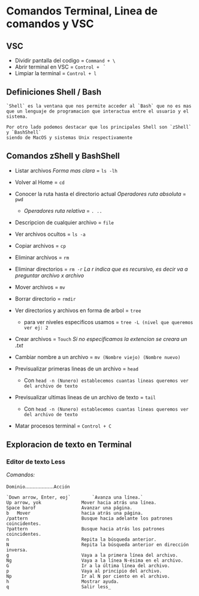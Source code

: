 # Comandos Terminal, Linea de comandos y VSC

## VSC


- Dividir pantalla del codigo = `Command + \`
- Abrir terminal en VSC = `Control + ` `
- Limpiar la terminal = `Control + l`

## Definiciones Shell / Bash 


```
`Shell` es la ventana que nos permite acceder al `Bash` que no es mas que un lenguaje de programacion que interactua entre el usuario y el sistema.
```


```
Por otro lado podemos destacar que los principales Shell son `zShell` y `BashShell`
siendo de MacOS y sistemas Unix respectivamente
```

## Comandos zShell y BashShell


- Listar archivos *Forma mas clara* = `ls -lh`
- Volver al Home = `cd`
- Conocer la ruta hasta el directorio actual *Operadores ruta absoluta* = `pwd`
    - *Operadores ruta relativa* = `. ..`

- Descripcion de cualquier archivo = `file`
- Ver archivos ocultos = `ls -a`
- Copiar archivos = `cp`
- Eliminar archivos = `rm` 
- Eliminar directorios = `rm -r` *La r indica que es recursivo, es decir va a preguntar archivo x archivo*
- Mover archivos = `mv`
- Borrar directorio = `rmdir`
- Ver directorios y archivos en forma de arbol = `tree`
    - para ver niveles especificos usamos = `tree -L (nivel que queremos ver ej: 2`
- Crear archivos = `Touch` *Si no especificamos la extencion se creara un .txt*
- Cambiar nombre a un archivo = `mv (Nombre viejo) (Nombre nuevo)`
- Previsualizar primeras lineas de un archivo = `head`
    - Con `head -n (Nunero) establecemos cuantas lineas queremos ver del archivo de texto`
- Previsualizar ultimas lineas de un archivo de texto = `tail`
    - Con `head -n (Nunero) establecemos cuantas lineas queremos ver del archivo de texto`
- Matar procesos terminal = `Control + C`

## Exploracion de texto en Terminal


### Editor de texto Less 

*Comandos:*

`Dominio`...................`Acción`

```
`Down arrow, Enter, eoj`	    `Avanza una línea.`
Up arrow, yok	            Mover hacia atrás una línea.
Space barof	                Avanzar una página.
b	Mover                   hacia atrás una página.
/pattern	                Busque hacia adelante los patrones coincidentes.
?pattern                    Busque hacia atrás los patrones coincidentes.
n	                        Repita la búsqueda anterior.
N	                        Repita la búsqueda anterior en dirección inversa.
g	                        Vaya a la primera línea del archivo.
Ng	                        Vaya a la línea N-ésima en el archivo.
G	                        Ir a la última línea del archivo.
p	                        Vaya al principio del archivo.
Np	                        Ir al N por ciento en el archivo.
h	                        Mostrar ayuda.
q	                        Salir less_
```

